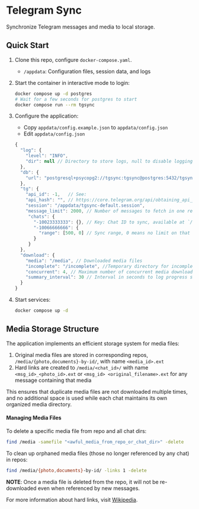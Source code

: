 # Telegram Sync

Synchronize Telegram messages and media to local storage.


## Quick Start

1. Clone this repo, configure `docker-compose.yaml`.
    * `/appdata`: Configuration files, session data, and logs

2. Start the container in interactive mode to login:
   ```sh
   docker compose up -d postgres
   # Wait for a few seconds for postgres to start
   docker compose run --rm tgsync
   ```

3. Configure the application:
   - Copy `appdata/config.example.json` to `appdata/config.json`
   - Edit `appdata/config.json`

   ```js
   {
     "log": {
       "level": "INFO",
       "dir": null // Directory to store logs, null to disable logging to file
     },
     "db": {
       "url": "postgresql+psycopg2://tgsync:tgsync@postgres:5432/tgsync"
     },
     "tg": {
       "api_id": -1,   // See:
       "api_hash": "", // https://core.telegram.org/api/obtaining_api_id
       "session": "/appdata/tgsync-default.session",
       "message_limit": 2000, // Number of messages to fetch in one request
        "chats": {
          "-10023333333": {}, // Key: Chat ID to sync, available at `/appdata/chats.json` after first login
          "-10066666666": {
            "range": [500, 0] // Sync range, 0 means no limit on that side, leave empty to sync all messages
          }
        }
     },
     "download": {
       "media": "/media", // Downloaded media files
       "incomplete": "/incomplete", //Temporary directory for incomplete downloads
       "concurrent": 4, // Maximum number of concurrent media downloads
       "summary_interval": 30 // Interval in seconds to log progress summary
     }
   }
   ```

4. Start services:
   ```sh
   docker compose up -d
   ```


## Media Storage Structure

The application implements an efficient storage system for media files:

1. Original media files are stored in corresponding repos, `/media/{photo,documents}-by-id/`, with name `<media_id>.ext`
2. Hard links are created to `/media/<chat_id>/` with name `<msg_id>_<photo_id>.ext` or `<msg_id> <original_filename>.ext`
for any message containing that media

This ensures that duplicate media files are not downloaded multiple times, and no additional space is used while each
chat maintains its own organized media directory.


#### Managing Media Files

To delete a specific media file from repo and all chat dirs:
```sh
find /media -samefile "<awful_media_from_repo_or_chat_dir>" -delete
```

To clean up orphaned media files (those no longer referenced by any chat) in repos:
```sh
find /media/{photo,documents}-by-id/ -links 1 -delete
```

**NOTE**: Once a media file is deleted from the repo, it will not be re-downloaded even when referenced by new messages.

For more information about hard links, visit [Wikipedia](https://en.wikipedia.org/wiki/Hard_link).
